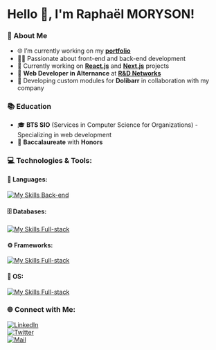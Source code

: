 # Hello 👋, I'm Raphaël MORYSON!

### 🌟 About Me
- 🌐 I’m currently working on my **[portfolio](https://google.com)**
- 👨‍💻 Passionate about front-end and back-end development
- 🎯 Currently working on **[React.js](https://reactjs.org/)** and **[Next.js](https://nextjs.org/)** projects
- 🏢 **Web Developer in Alternance** at **[R&D Networks](https://www.retdnetworks.com/)**  
- 🔧 Developing custom modules for **Dolibarr** in collaboration with my company  

### 📚 Education
- 🎓 **BTS SIO** (Services in Computer Science for Organizations) - Specializing in web development
- 📜 **Baccalaureate** with **Honors**  

### 💻 Technologies & Tools:

#### 🔧 Languages:
[![My Skills Back-end](https://skillicons.dev/icons?i=js,ts,php,python,lua,html,css,sass)](https://skillicons.dev)

#### 🗄️ Databases:
[![My Skills Full-stack](https://skillicons.dev/icons?i=prisma,postgresql)](https://skillicons.dev)

#### ⚙️ Frameworks:
[![My Skills Full-stack](https://skillicons.dev/icons?i=nextjs,react,laravel)](https://skillicons.dev)

#### 🎲 OS:
[![My Skills Full-stack](https://skillicons.dev/icons?i=windows,apple)](https://skillicons.dev)

### 🌐 Connect with Me:
[![LinkedIn](https://img.shields.io/badge/-LinkedIn-blue?style=flat&logo=LinkedIn)](https://www.linkedin.com/in/rapha%C3%ABl-moryson-82abb2248/)  
[![Twitter](https://img.shields.io/badge/-Twitter-%231DA1F2?style=flat&logo=twitter)](https://twitter.com/rph712)  
[![Mail](https://img.shields.io/badge/-Mail-%23D14836?style=flat&logo=gmail)](mailto:raphael.moryson@gmail.com)
